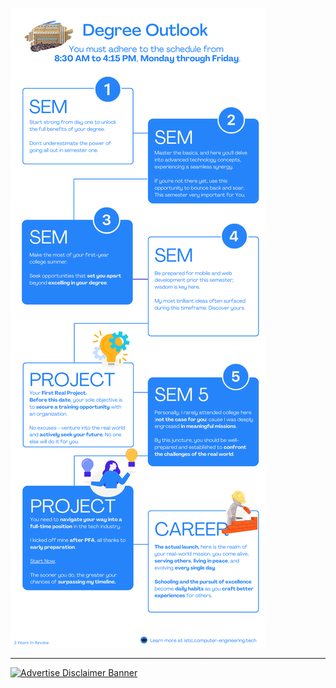 ![Your Degree In A shot](assets/alpha.png)


---

<a href="https://istic.computer-engineering.tech/#/schedule/disclaimer">
  <img src="schedule/assets/ads-disclaimer.png" alt="Advertise Disclaimer Banner" style="width: auto; height: auto;" />
</a>